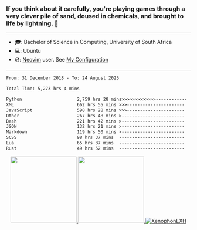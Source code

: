 ### If you think about it carefully, you're playing games through a very clever pile of sand, doused in chemicals, and brought to life by lightning.  👋

-------------------------------------------------------------------------------------------------------

- 🎓: Bachelor of Science in Computing, University of South Africa
- 💻: Ubuntu
- 💿: [Neovim](https://github.com/neovim/neovim) user. See [My Configuration](https://github.com/XenophonLXH/xenovim)

-------------------------------------------------------------------------------------------------------

<!--START_SECTION:waka-->

```txt
From: 31 December 2018 - To: 24 August 2025

Total Time: 5,273 hrs 4 mins

Python                     2,759 hrs 28 mins>>>>>>>>>>>>>------------   52.34 %
XML                        662 hrs 55 mins >>>----------------------   12.57 %
JavaScript                 598 hrs 28 mins >>>----------------------   11.35 %
Other                      267 hrs 48 mins >------------------------   05.08 %
Bash                       221 hrs 42 mins >------------------------   04.20 %
JSON                       132 hrs 21 mins >------------------------   02.51 %
Markdown                   119 hrs 50 mins >------------------------   02.27 %
SCSS                       98 hrs 37 mins  -------------------------   01.87 %
Lua                        65 hrs 37 mins  -------------------------   01.24 %
Rust                       49 hrs 52 mins  -------------------------   00.95 %
```

<!--END_SECTION:waka-->


<p align="center">
    <a href="https://github.com/XenophonLXH">
        <img height="180em" src="https://github-readme-stats-eight-theta.vercel.app/api?username=XenophonLXH&show_icons=true&theme=algolia&include_all_commits=true&count_private=true"/>
        <img height="180em" src="https://github-readme-stats-eight-theta.vercel.app/api/top-langs/?username=XenophonLXH&layout=compact&langs_count=8&theme=algolia"/>
        <img align="center" src="https://github-readme-streak-stats.herokuapp.com/?user=XenophonLXH&theme=algolia" alt="XenophonLXH" />
    </a>
</p>
